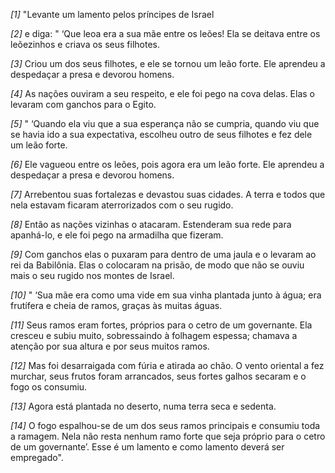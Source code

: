 *[1]* "Levante um lamento pelos príncipes de Israel

*[2]* e diga: " ‘Que leoa era a sua mãe entre os leões! Ela se deitava entre os leõezinhos e criava os seus filhotes.

*[3]* Criou um dos seus filhotes, e ele se tornou um leão forte. Ele aprendeu a despedaçar a presa e devorou homens.

*[4]* As nações ouviram a seu respeito, e ele foi pego na cova delas. Elas o levaram com ganchos para o Egito.

*[5]* " ‘Quando ela viu que a sua esperança não se cumpria, quando viu que se havia ido a sua expectativa, escolheu outro de seus filhotes e fez dele um leão forte.

*[6]* Ele vagueou entre os leões, pois agora era um leão forte. Ele aprendeu a despedaçar a presa e devorou homens.

*[7]* Arrebentou suas fortalezas e devastou suas cidades. A terra e todos que nela estavam ficaram aterrorizados com o seu rugido.

*[8]* Então as nações vizinhas o atacaram. Estenderam sua rede para apanhá-lo, e ele foi pego na armadilha que fizeram.

*[9]* Com ganchos elas o puxaram para dentro de uma jaula e o levaram ao rei da Babilônia. Elas o colocaram na prisão, de modo que não se ouviu mais o seu rugido nos montes de Israel.

*[10]* " ‘Sua mãe era como uma vide em sua vinha plantada junto à água; era frutífera e cheia de ramos, graças às muitas águas.

*[11]* Seus ramos eram fortes, próprios para o cetro de um governante. Ela cresceu e subiu muito, sobressaindo à folhagem espessa; chamava a atenção por sua altura e por seus muitos ramos.

*[12]* Mas foi desarraigada com fúria e atirada ao chão. O vento oriental a fez murchar, seus frutos foram arrancados, seus fortes galhos secaram e o fogo os consumiu.

*[13]* Agora está plantada no deserto, numa terra seca e sedenta.

*[14]* O fogo espalhou-se de um dos seus ramos principais e consumiu toda a ramagem. Nela não resta nenhum ramo forte que seja próprio para o cetro de um governante’. Esse é um lamento e como lamento deverá ser empregado".


